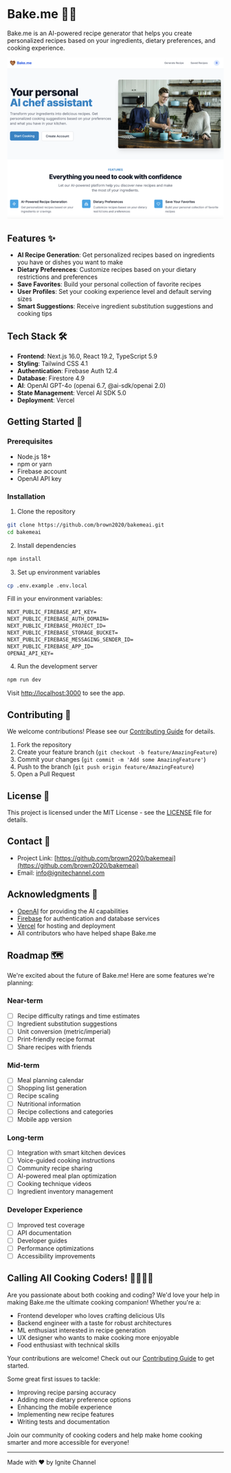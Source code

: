 # Bake.me 🧑‍🍳

Bake.me is an AI-powered recipe generator that helps you create personalized recipes based on your ingredients, dietary preferences, and cooking experience.

![Bake.me Screenshot](/public/screenshot.png)

## Features ✨

- **AI Recipe Generation**: Get personalized recipes based on ingredients you have or dishes you want to make
- **Dietary Preferences**: Customize recipes based on your dietary restrictions and preferences
- **Save Favorites**: Build your personal collection of favorite recipes
- **User Profiles**: Set your cooking experience level and default serving sizes
- **Smart Suggestions**: Receive ingredient substitution suggestions and cooking tips

## Tech Stack 🛠️

- **Frontend**: Next.js 16.0, React 19.2, TypeScript 5.9
- **Styling**: Tailwind CSS 4.1
- **Authentication**: Firebase Auth 12.4
- **Database**: Firestore 4.9
- **AI**: OpenAI GPT-4o (openai 6.7, @ai-sdk/openai 2.0)
- **State Management**: Vercel AI SDK 5.0
- **Deployment**: Vercel

## Getting Started 🚀

### Prerequisites

- Node.js 18+
- npm or yarn
- Firebase account
- OpenAI API key

### Installation

1. Clone the repository

```bash
git clone https://github.com/brown2020/bakemeai.git
cd bakemeai
```

2. Install dependencies

```bash
npm install
```

3. Set up environment variables

```bash
cp .env.example .env.local
```

Fill in your environment variables:

```env
NEXT_PUBLIC_FIREBASE_API_KEY=
NEXT_PUBLIC_FIREBASE_AUTH_DOMAIN=
NEXT_PUBLIC_FIREBASE_PROJECT_ID=
NEXT_PUBLIC_FIREBASE_STORAGE_BUCKET=
NEXT_PUBLIC_FIREBASE_MESSAGING_SENDER_ID=
NEXT_PUBLIC_FIREBASE_APP_ID=
OPENAI_API_KEY=
```

4. Run the development server

```bash
npm run dev
```

Visit [http://localhost:3000](http://localhost:3000) to see the app.

## Contributing 🤝

We welcome contributions! Please see our [Contributing Guide](CONTRIBUTING.md) for details.

1. Fork the repository
2. Create your feature branch (`git checkout -b feature/AmazingFeature`)
3. Commit your changes (`git commit -m 'Add some AmazingFeature'`)
4. Push to the branch (`git push origin feature/AmazingFeature`)
5. Open a Pull Request

## License 📝

This project is licensed under the MIT License - see the [LICENSE](LICENSE) file for details.

## Contact 📧

- Project Link: [https://github.com/brown2020/bakemeai](https://github.com/brown2020/bakemeai)
- Email: info@ignitechannel.com

## Acknowledgments 🙏

- [OpenAI](https://openai.com) for providing the AI capabilities
- [Firebase](https://firebase.google.com) for authentication and database services
- [Vercel](https://vercel.com) for hosting and deployment
- All contributors who have helped shape Bake.me

## Roadmap 🗺️

We're excited about the future of Bake.me! Here are some features we're planning:

### Near-term

- [ ] Recipe difficulty ratings and time estimates
- [ ] Ingredient substitution suggestions
- [ ] Unit conversion (metric/imperial)
- [ ] Print-friendly recipe format
- [ ] Share recipes with friends

### Mid-term

- [ ] Meal planning calendar
- [ ] Shopping list generation
- [ ] Recipe scaling
- [ ] Nutritional information
- [ ] Recipe collections and categories
- [ ] Mobile app version

### Long-term

- [ ] Integration with smart kitchen devices
- [ ] Voice-guided cooking instructions
- [ ] Community recipe sharing
- [ ] AI-powered meal plan optimization
- [ ] Cooking technique videos
- [ ] Ingredient inventory management

### Developer Experience

- [ ] Improved test coverage
- [ ] API documentation
- [ ] Developer guides
- [ ] Performance optimizations
- [ ] Accessibility improvements

## Calling All Cooking Coders! 👩‍🍳👨‍💻

Are you passionate about both cooking and coding? We'd love your help in making Bake.me the ultimate cooking companion! Whether you're a:

- Frontend developer who loves crafting delicious UIs
- Backend engineer with a taste for robust architectures
- ML enthusiast interested in recipe generation
- UX designer who wants to make cooking more enjoyable
- Food enthusiast with technical skills

Your contributions are welcome! Check out our [Contributing Guide](CONTRIBUTING.md) to get started.

Some great first issues to tackle:

- Improving recipe parsing accuracy
- Adding more dietary preference options
- Enhancing the mobile experience
- Implementing new recipe features
- Writing tests and documentation

Join our community of cooking coders and help make home cooking smarter and more accessible for everyone!

---

Made with ❤️ by Ignite Channel
